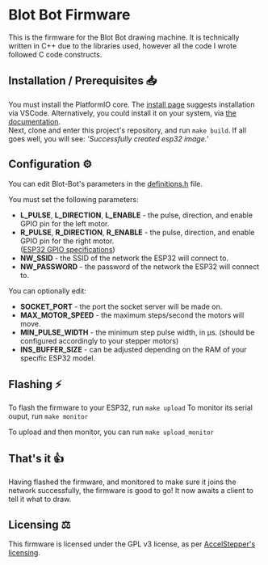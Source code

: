 # Blot Bot Firmware

This is the firmware for the Blot Bot drawing machine. It is technically written in C++ due to the libraries used, however all the code I wrote followed C code constructs.


## Installation / Prerequisites 📥
You must install the PlatformIO core. The [install page](https://platformio.org/install) suggests installation via VSCode. Alternatively, you could install it on your system, via [the documentation](https://docs.platformio.org/en/latest/core/installation/index.html).<br>
Next, clone and enter this project's repository, and run `make build`. If all goes well, you will see: *'Successfully created esp32 image.'*


## Configuration ⚙️
You can edit Blot-Bot's parameters in the [definitions.h](https://github.com/blot-bot-org/firmware/blob/master/src/definitions.h) file.

You must set the following parameters:
- **L_PULSE**, **L_DIRECTION**, **L_ENABLE** - the pulse, direction, and enable GPIO pin for the left motor.
- **R_PULSE**, **R_DIRECTION**, **R_ENABLE** - the pulse, direction, and enable GPIO pin for the right motor.<br>
([ESP32 GPIO specifications](https://www.upesy.com/blogs/tutorials/esp32-pinout-reference-gpio-pins-ultimate-guide))
- **NW_SSID** - the SSID of the network the ESP32 will connect to.
- **NW_PASSWORD** - the password of the network the ESP32 will connect to.

You can optionally edit:
- **SOCKET_PORT** - the port the socket server will be made on.
- **MAX_MOTOR_SPEED** - the maximum steps/second the motors will move.
- **MIN_PULSE_WIDTH** - the minimum step pulse width, in μs. (should be configured accordingly to your stepper motors)
- **INS_BUFFER_SIZE** - can be adjusted depending on the RAM of your specific ESP32 model.


## Flashing ⚡
To flash the firmware to your ESP32, run `make upload`
To monitor its serial ouput, run `make monitor`

To upload and then monitor, you can run `make upload_monitor`


## That's it 👍
Having flashed the firmware, and monitored to make sure it joins the network successfully, the firmware is good to go! It now awaits a client to tell it what to draw.


## Licensing ⚖️
This firmware is licensed under the GPL v3 license, as per [AccelStepper's licensing](https://github.com/waspinator/AccelStepper/blob/master/LICENSE).
